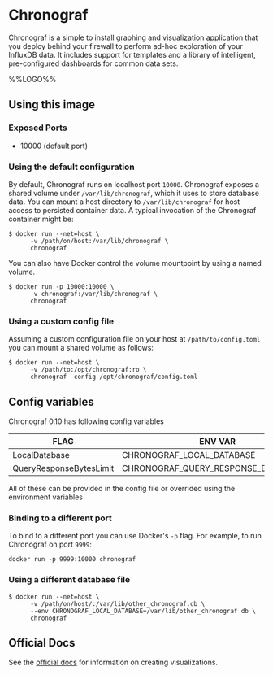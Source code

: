 # Chronograf

Chronograf is a simple to install graphing and visualization application that you deploy behind your firewall to perform ad-hoc exploration of your InfluxDB data. It includes support for templates and a library of intelligent, pre-configured dashboards for common data sets.

%%LOGO%%

## Using this image

### Exposed Ports

-	10000 (default port)

### Using the default configuration

By default, Chronograf runs on localhost port `10000`. Chronograf exposes a shared volume under `/var/lib/chronograf`, which it uses to store database data. You can mount a host directory to `/var/lib/chronograf` for host access to persisted container data. A typical invocation of the Chronograf container might be:

```console
$ docker run --net=host \
      -v /path/on/host:/var/lib/chronograf \
      chronograf
```

You can also have Docker control the volume mountpoint by using a named volume.

```console
$ docker run -p 10000:10000 \
      -v chronograf:/var/lib/chronograf \
      chronograf
```

### Using a custom config file

Assuming a custom configuration file on your host at `/path/to/config.toml` you can mount a shared volume as follows:

```console
$ docker run --net=host \
      -v /path/to:/opt/chronograf:ro \
      chronograf -config /opt/chronograf/config.toml
```

## Config variables

Chronograf 0.10 has following config variables

| FLAG                    | ENV VAR                               | DEFAULT VALUE                     |
|-------------------------|---------------------------------------|-----------------------------------|
| LocalDatabase           | CHRONOGRAF_LOCAL_DATABASE             | /var/lib/chronograf/chronograf.db |
| QueryResponseBytesLimit | CHRONOGRAF_QUERY_RESPONSE_BYTES_LIMIT | 2500000                           |

All of these can be provided in the config file or overrided using the environment variables

### Binding to a different port

To bind to a different port you can use Docker's `-p` flag. For example, to run Chronograf on port `9999`:

```console
docker run -p 9999:10000 chronograf
```

### Using a different database file

```console
$ docker run --net=host \
      -v /path/on/host/:/var/lib/other_chronograf.db \
      --env CHRONOGRAF_LOCAL_DATABASE=/var/lib/other_chronograf db \
      chronograf
```

## Official Docs

See the [official docs](https://docs.influxdata.com/chronograf/latest/introduction/getting_started/) for information on creating visualizations.

